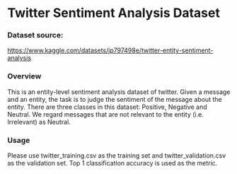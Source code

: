 # Twitter Sentiment Analysis Dataset

### Dataset source:
https://www.kaggle.com/datasets/jp797498e/twitter-entity-sentiment-analysis

### Overview
This is an entity-level sentiment analysis dataset of twitter. Given a message and an entity, the task is to judge the sentiment of the message about the entity. There are three classes in this dataset: Positive, Negative and Neutral. We regard messages that are not relevant to the entity (i.e. Irrelevant) as Neutral.

### Usage
Please use twitter_training.csv as the training set and twitter_validation.csv as the validation set. Top 1 classification accuracy is used as the metric.
